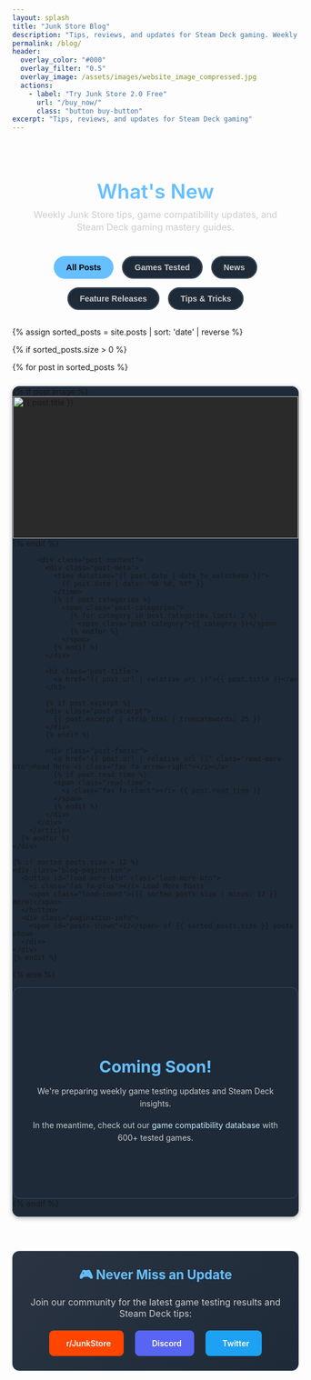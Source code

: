 ```yaml
---
layout: splash
title: "Junk Store Blog"
description: "Tips, reviews, and updates for Steam Deck gaming. Weekly content from the Junk Store team."
permalink: /blog/
header:
  overlay_color: "#000"
  overlay_filter: "0.5"
  overlay_image: /assets/images/website_image_compressed.jpg
  actions:
    - label: "Try Junk Store 2.0 Free"
      url: "/buy_now/"
      class: "button buy-button"
excerpt: "Tips, reviews, and updates for Steam Deck gaming"
---
```


<section class="blog-header">
  <h1>What's New</h1>
  <p class="blog-subtitle">Weekly Junk Store tips, game compatibility updates, and Steam Deck gaming mastery guides.</p>
</section>

<!-- Category Filter -->
<section class="category-filter-section">
  <div class="category-filters">
    <button class="category-filter active" data-category="all">All Posts</button>
    <button class="category-filter" data-category="Weekly Update">Games Tested</button>
    <button class="category-filter" data-category="News">News</button>
    <button class="category-filter" data-category="Feature Release">Feature Releases</button>
    <button class="category-filter" data-category="Tip of the Week">Tips & Tricks</button>
  </div>
</section>

<section class="blog-posts-section">
  {% assign sorted_posts = site.posts | sort: 'date' | reverse %}
  
  {% if sorted_posts.size > 0 %}
    <div class="posts-grid" id="posts-grid">
      {% for post in sorted_posts %}
        <article class="blog-post-card {% if forloop.index > 12 %}hidden-post{% endif %}" data-categories="{% for category in post.categories %}{{ category }}{% unless forloop.last %},{% endunless %}{% endfor %}" data-index="{{ forloop.index }}">
          {% if post.image %}
          <div class="post-image">
            <a href="{{ post.url | relative_url }}">
              <img src="{{ post.image | relative_url }}" alt="{{ post.title }}" loading="lazy">
            </a>
          </div>
          {% endif %}
          
          <div class="post-content">
            <div class="post-meta">
              <time datetime="{{ post.date | date_to_xmlschema }}">
                {{ post.date | date: "%b %d, %Y" }}
              </time>
              {% if post.categories %}
                <span class="post-categories">
                  {% for category in post.categories limit: 2 %}
                    <span class="post-category">{{ category }}</span>
                  {% endfor %}
                </span>
              {% endif %}
            </div>
            
            <h3 class="post-title">
              <a href="{{ post.url | relative_url }}">{{ post.title }}</a>
            </h3>
            
            {% if post.excerpt %}
            <div class="post-excerpt">
              {{ post.excerpt | strip_html | truncatewords: 25 }}
            </div>
            {% endif %}
            
            <div class="post-footer">
              <a href="{{ post.url | relative_url }}" class="read-more-btn">Read More <i class="fas fa-arrow-right"></i></a>
              {% if post.read_time %}
              <span class="read-time">
                <i class="fas fa-clock"></i> {{ post.read_time }}
              </span>
              {% endif %}
            </div>
          </div>
        </article>
      {% endfor %}
    </div>
    
    {% if sorted_posts.size > 12 %}
    <div class="blog-pagination">
      <button id="load-more-btn" class="load-more-btn">
        <i class="fas fa-plus"></i> Load More Posts
        <span class="load-count">({{ sorted_posts.size | minus: 12 }} more)</span>
      </button>
      <div class="pagination-info">
        <span id="posts-shown">12</span> of {{ sorted_posts.size }} posts shown
      </div>
    </div>
    {% endif %}
    
  {% else %}
    <div class="no-posts">
      <div class="no-posts-content">
        <i class="fas fa-blog" style="font-size: 3rem; color: #666; margin-bottom: 20px;"></i>
        <h3>Coming Soon!</h3>
        <p>We're preparing weekly game testing updates and Steam Deck insights.</p>
        <p>In the meantime, check out our <a href="/tested-games/">game compatibility database</a> with 600+ tested games.</p>
      </div>
    </div>
  {% endif %}
</section>

<section class="blog-cta-section">
  <div class="cta-box">
    <h3>🎮 Never Miss an Update</h3>
    <p>Join our community for the latest game testing results and Steam Deck tips:</p>
    <div class="social-links">
      <a href="https://www.reddit.com/r/JunkStore" target="_blank" rel="noopener" class="social-link reddit">
        <i class="fab fa-reddit"></i> r/JunkStore
      </a>
      <a href="https://discord.gg/6mRUhR6Teh" target="_blank" rel="noopener" class="social-link discord">
        <i class="fab fa-discord"></i> Discord
      </a>
      <a href="https://x.com/JunkStore4deck" target="_blank" rel="noopener" class="social-link twitter">
        <i class="fab fa-x-twitter"></i> Twitter
      </a>
    </div>
  </div>
</section>

<!-- Back to Top Button -->
<button id="back-to-top" class="back-to-top-btn" aria-label="Back to top">
  <i class="fas fa-chevron-up"></i>
</button>

<style>
/* Streamlined Blog Header */
.blog-header {
  text-align: center;
  padding: 20px 20px 15px 20px;
  margin-bottom: 25px;
}

.blog-header h1 {
  color: #66bfff;
  margin-bottom: 8px;
  font-size: 2.2rem;
  line-height: 1.2;
  font-weight: 600;
}

.blog-subtitle {
  font-size: 1rem !important;
  color: #ccc !important;
  font-weight: 400 !important;
  max-width: 600px;
  margin: 0 auto !important;
  line-height: 1.4 !important;
  text-align: center !important;
}

/* Category Filter Section */
.category-filter-section {
  margin: 0 0 30px 0;
  text-align: center;
}

.category-filters {
  display: flex;
  justify-content: center;
  gap: 15px;
  flex-wrap: wrap;
}

.category-filter {
  background: #1e2a38;
  color: #ccc;
  border: 2px solid #3a4a5c;
  padding: 10px 20px;
  border-radius: 25px;
  cursor: pointer;
  font-weight: 600;
  font-size: 0.9rem;
  transition: all 0.2s ease;
}

.category-filter:hover {
  background: #2a3442;
  border-color: #66bfff;
  color: #fff;
}

.category-filter.active {
  background: #66bfff;
  color: #000;
  border-color: #66bfff;
}

.category-filter.active:hover {
  background: #cceeff;
  border-color: #cceeff;
}

/* Clean Blog Styling */

.blog-posts-section {
  margin-bottom: 60px;
}

.posts-grid {
  display: flex;
  flex-direction: column;
  gap: 25px;
  margin-bottom: 40px;
}

.blog-post-card {
  background: #1e2a38;
  border-radius: 12px;
  border: 1px solid #3a4a5c;
  overflow: hidden;
  transition: all 0.3s ease;
  box-shadow: 0 2px 8px rgba(0, 0, 0, 0.3);
}

.blog-post-card:hover {
  transform: translateY(-4px);
  box-shadow: 0 8px 25px rgba(0, 0, 0, 0.4);
  border-color: #66bfff;
}

.post-image {
  height: 250px;
  overflow: hidden;
  background: #2a2a2a;
}

.post-image img {
  width: 100%;
  height: 100%;
  object-fit: cover;
  transition: transform 0.3s ease;
}

.blog-post-card:hover .post-image img {
  transform: scale(1.05);
}

.post-content {
  padding: 25px;
}

.post-meta {
  display: flex;
  justify-content: space-between;
  align-items: center;
  margin-bottom: 15px;
  font-size: 0.85rem;
  color: #999;
}

.post-categories {
  display: flex;
  gap: 5px;
}

.post-category {
  background: #66bfff;
  color: #000;
  padding: 2px 8px;
  border-radius: 4px;
  font-size: 0.75rem;
  font-weight: 600;
}

.post-title {
  margin: 0 0 15px 0;
  font-size: 1.4rem;
  line-height: 1.3;
}

.post-title a {
  color: #fff;
  text-decoration: none;
  transition: color 0.2s ease;
}

.post-title a:hover {
  color: #66bfff;
}

.post-excerpt {
  color: #ccc;
  line-height: 1.6;
  margin-bottom: 20px;
  font-size: 0.95rem;
}

.post-footer {
  display: flex;
  justify-content: space-between;
  align-items: center;
}

.read-more-btn {
  background: #0056b3;
  color: #fff !important;
  padding: 8px 16px;
  border-radius: 6px;
  text-decoration: none;
  font-weight: 600;
  font-size: 0.9rem;
  transition: all 0.2s ease;
  display: flex;
  align-items: center;
  gap: 8px;
}

.read-more-btn:hover,
.read-more-btn:visited,
.read-more-btn:visited:hover {
  background: #004494;
  color: #fff !important;
  transform: translateY(-1px);
}

.read-time {
  color: #999;
  font-size: 0.85rem;
  display: flex;
  align-items: center;
  gap: 5px;
}

.no-posts {
  text-align: center;
  padding: 80px 20px;
  background: #1e2a38;
  border-radius: 12px;
  border: 1px solid #3a4a5c;
}

.no-posts-content h3 {
  color: #66bfff;
  margin-bottom: 15px;
  font-size: 1.8rem;
}

.no-posts-content p {
  color: #ccc;
  line-height: 1.6;
  margin-bottom: 15px;
}

.no-posts-content a {
  color: #cceeff;
  text-decoration: none;
}

.no-posts-content a:hover {
  color: #66bfff;
  text-decoration: underline;
}

/* Pagination Styles */
.hidden-post {
  display: none;
}

.blog-pagination {
  text-align: center;
  margin-top: 40px;
  padding: 30px;
  background: #1e2a38;
  border-radius: 12px;
  border: 1px solid #3a4a5c;
}

.load-more-btn {
  background: linear-gradient(135deg, #66bfff 0%, #4da6ff 100%);
  color: #fff;
  border: none;
  padding: 15px 30px;
  border-radius: 8px;
  font-size: 1rem;
  font-weight: 600;
  cursor: pointer;
  transition: all 0.3s ease;
  margin-bottom: 15px;
  display: flex;
  align-items: center;
  justify-content: center;
  gap: 10px;
  margin: 0 auto 15px auto;
  box-shadow: 0 4px 15px rgba(102, 191, 255, 0.3);
}

.load-more-btn:hover {
  background: linear-gradient(135deg, #4da6ff 0%, #66bfff 100%);
  transform: translateY(-2px);
  box-shadow: 0 6px 20px rgba(102, 191, 255, 0.4);
}

.load-more-btn:active {
  transform: translateY(0);
}

.load-more-btn.loading {
  opacity: 0.7;
  cursor: not-allowed;
}

.load-count {
  font-size: 0.9rem;
  opacity: 0.9;
}

.pagination-info {
  color: #999;
  font-size: 0.9rem;
  font-style: italic;
}

/* Back to Top Button */
.back-to-top-btn {
  position: fixed;
  bottom: 30px;
  right: 30px;
  width: 50px;
  height: 50px;
  background: linear-gradient(135deg, #66bfff 0%, #4da6ff 100%);
  color: #fff;
  border: none;
  border-radius: 50%;
  cursor: pointer;
  font-size: 1.2rem;
  opacity: 0;
  visibility: hidden;
  transition: all 0.3s ease;
  z-index: 1000;
  box-shadow: 0 4px 15px rgba(102, 191, 255, 0.3);
}

.back-to-top-btn.visible {
  opacity: 1;
  visibility: visible;
}

.back-to-top-btn:hover {
  background: linear-gradient(135deg, #4da6ff 0%, #66bfff 100%);
  transform: translateY(-3px);
  box-shadow: 0 6px 20px rgba(102, 191, 255, 0.4);
}

.back-to-top-btn:active {
  transform: translateY(-1px);
}

.blog-cta-section {
  background: linear-gradient(135deg, #2a3442 0%, #1e2a38 100%);
  border-radius: 12px;
  padding: 25px 20px;
  text-align: center;
  border: 1px solid #3a4a5c;
}

.cta-box h3 {
  color: #66bfff;
  margin: 0 0 12px 0;
  font-size: 1.4rem;
}

.cta-box p {
  color: #ccc;
  margin-bottom: 20px;
  font-size: 1rem;
}

.social-links {
  display: flex;
  justify-content: center;
  gap: 20px;
  flex-wrap: wrap;
}

.social-link {
  display: flex;
  align-items: center;
  gap: 8px;
  padding: 12px 20px;
  border-radius: 8px;
  text-decoration: none;
  font-weight: 600;
  transition: all 0.2s ease;
  border: 2px solid transparent;
}

.social-link.reddit {
  background: #ff4500;
  color: white;
}

.social-link.discord {
  background: #5865f2;
  color: white;
}

.social-link.twitter {
  background: #1da1f2;
  color: white;
}

.social-link:hover {
  transform: translateY(-2px);
  box-shadow: 0 4px 15px rgba(0, 0, 0, 0.3);
  border-color: #66bfff;
}

/* Mobile responsive */
@media (max-width: 768px) {
  .blog-header h1 {
    font-size: 1.8rem;
  }
  
  .blog-subtitle {
    font-size: 0.9rem !important;
  }
  
  .blog-header {
    padding: 15px 20px 10px 20px;
    margin-bottom: 20px;
  }
  
  /* Category Filter Mobile */
  .category-filters {
    gap: 10px;
  }
  
  .category-filter {
    padding: 8px 16px;
    font-size: 0.85rem;
  }
  
  .posts-grid {
    gap: 20px;
  }
  
  .post-footer {
    flex-direction: column;
    gap: 10px;
    align-items: flex-start;
  }
  
  .social-links {
    flex-direction: column;
    align-items: center;
  }
  
  .social-link {
    width: 200px;
    justify-content: center;
  }
  
  /* Back to Top Mobile */
  .back-to-top-btn {
    bottom: 20px;
    right: 20px;
    width: 45px;
    height: 45px;
    font-size: 1.1rem;
  }
}
</style>

<script>
document.addEventListener('DOMContentLoaded', function() {
  const categoryFilters = document.querySelectorAll('.category-filter');
  const postCards = document.querySelectorAll('.blog-post-card');
  const loadMoreBtn = document.getElementById('load-more-btn');
  const postsShown = document.getElementById('posts-shown');
  const backToTopBtn = document.getElementById('back-to-top');
  let currentlyShown = 12;
  let currentCategory = 'all';
  
  // Category Filtering
  categoryFilters.forEach(filter => {
    filter.addEventListener('click', function() {
      const selectedCategory = this.getAttribute('data-category');
      currentCategory = selectedCategory;
      
      // Update active filter
      categoryFilters.forEach(f => f.classList.remove('active'));
      this.classList.add('active');
      
      // Reset pagination
      currentlyShown = 12;
      updatePostsShownCount();
      
      // Filter posts
      let visibleCount = 0;
      postCards.forEach(card => {
        const postCategories = card.getAttribute('data-categories');
        const shouldShow = selectedCategory === 'all' || (postCategories && postCategories.includes(selectedCategory));
        
        if (shouldShow) {
          visibleCount++;
          if (visibleCount <= currentlyShown) {
            card.style.display = 'block';
            card.classList.remove('hidden-post');
          } else {
            card.style.display = 'none';
            card.classList.add('hidden-post');
          }
        } else {
          card.style.display = 'none';
          card.classList.add('hidden-post');
        }
      });
      
      // Update load more button
      updateLoadMoreButton(visibleCount);
      
      // Animate filtered results
      setTimeout(() => {
        const visibleCards = document.querySelectorAll('.blog-post-card[style="display: block"]');
        visibleCards.forEach((card, index) => {
          card.style.animation = `fadeInUp 0.3s ease forwards ${index * 0.1}s`;
        });
      }, 50);
    });
  });
  
  // Load More Functionality
  if (loadMoreBtn) {
    loadMoreBtn.addEventListener('click', function() {
      this.classList.add('loading');
      this.innerHTML = '<i class="fas fa-spinner fa-spin"></i> Loading...';
      
      setTimeout(() => {
        const hiddenPosts = getFilteredHiddenPosts();
        const postsToShow = Math.min(6, hiddenPosts.length); // Load 6 more at a time
        
        for (let i = 0; i < postsToShow; i++) {
          hiddenPosts[i].style.display = 'block';
          hiddenPosts[i].classList.remove('hidden-post');
          hiddenPosts[i].style.animation = `fadeInUp 0.3s ease forwards ${i * 0.1}s`;
        }
        
        currentlyShown += postsToShow;
        updatePostsShownCount();
        updateLoadMoreButton(getFilteredPostsCount());
        
        this.classList.remove('loading');
        this.innerHTML = '<i class="fas fa-plus"></i> Load More Posts <span class="load-count">(' + getFilteredHiddenPosts().length + ' more)</span>';
      }, 500); // Small delay for better UX
    });
  }
  
  function getFilteredPostsCount() {
    let count = 0;
    postCards.forEach(card => {
      const postCategories = card.getAttribute('data-categories');
      if (currentCategory === 'all' || (postCategories && postCategories.includes(currentCategory))) {
        count++;
      }
    });
    return count;
  }
  
  function getFilteredHiddenPosts() {
    const hiddenPosts = [];
    postCards.forEach(card => {
      const postCategories = card.getAttribute('data-categories');
      const shouldShow = currentCategory === 'all' || (postCategories && postCategories.includes(currentCategory));
      if (shouldShow && card.style.display === 'none') {
        hiddenPosts.push(card);
      }
    });
    return hiddenPosts;
  }
  
  function updatePostsShownCount() {
    if (postsShown) {
      const totalFiltered = getFilteredPostsCount();
      const actuallyShown = Math.min(currentlyShown, totalFiltered);
      postsShown.textContent = actuallyShown;
    }
  }
  
  function updateLoadMoreButton(totalFilteredPosts) {
    if (loadMoreBtn) {
      const remainingPosts = Math.max(0, totalFilteredPosts - currentlyShown);
      if (remainingPosts > 0) {
        loadMoreBtn.style.display = 'flex';
        loadMoreBtn.querySelector('.load-count').textContent = `(${remainingPosts} more)`;
      } else {
        loadMoreBtn.style.display = 'none';
      }
    }
  }
  
  // Back to Top Button
  if (backToTopBtn) {
    // Show/hide button based on scroll position
    window.addEventListener('scroll', function() {
      if (window.pageYOffset > 300) {
        backToTopBtn.classList.add('visible');
      } else {
        backToTopBtn.classList.remove('visible');
      }
    });
    
    // Smooth scroll to top
    backToTopBtn.addEventListener('click', function() {
      window.scrollTo({
        top: 0,
        behavior: 'smooth'
      });
    });
  }
  
  // CSS Animation for fade in
  const style = document.createElement('style');
  style.textContent = `
    @keyframes fadeInUp {
      from {
        opacity: 0;
        transform: translateY(20px);
      }
      to {
        opacity: 1;
        transform: translateY(0);
      }
    }
  `;
  document.head.appendChild(style);
});
</script>